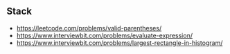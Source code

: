## Stack

- https://leetcode.com/problems/valid-parentheses/
- https://www.interviewbit.com/problems/evaluate-expression/
- https://www.interviewbit.com/problems/largest-rectangle-in-histogram/
